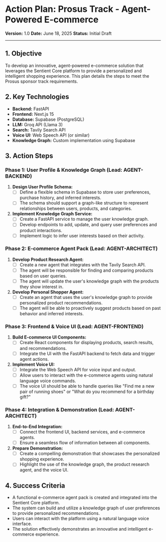 # Action Plan: Prosus Track - Agent-Powered E-commerce

**Version:** 1.0
**Date:** June 18, 2025
**Status:** Initial Draft

---

## 1. Objective

To develop an innovative, agent-powered e-commerce solution that leverages the Sentient Core platform to provide a personalized and intelligent shopping experience. This plan details the steps to meet the Prosus sponsor track requirements.

## 2. Key Technologies

- **Backend:** FastAPI
- **Frontend:** Next.js 15
- **Database:** Supabase (PostgreSQL)
- **LLM:** Groq API (Llama 3)
- **Search:** Tavily Search API
- **Voice UI:** Web Speech API (or similar)
- **Knowledge Graph:** Custom implementation using Supabase

## 3. Action Steps

### Phase 1: User Profile & Knowledge Graph (Lead: AGENT-BACKEND)

1.  **Design User Profile Schema:**
    *   [ ] Define a flexible schema in Supabase to store user preferences, purchase history, and inferred interests.
    *   [ ] The schema should support a graph-like structure to represent relationships between users, products, and categories.

2.  **Implement Knowledge Graph Service:**
    *   [ ] Create a FastAPI service to manage the user knowledge graph.
    *   [ ] Develop endpoints to add, update, and query user preferences and product interactions.
    *   [ ] Implement logic to infer user interests based on their activity.

### Phase 2: E-commerce Agent Pack (Lead: AGENT-ARCHITECT)

1.  **Develop Product Research Agent:**
    *   [ ] Create a new agent that integrates with the Tavily Search API.
    *   [ ] The agent will be responsible for finding and comparing products based on user queries.
    *   [ ] The agent will update the user's knowledge graph with the products they show interest in.

2.  **Develop Personal Shopper Agent:**
    *   [ ] Create an agent that uses the user's knowledge graph to provide personalized product recommendations.
    *   [ ] The agent will be able to proactively suggest products based on past behavior and inferred interests.

### Phase 3: Frontend & Voice UI (Lead: AGENT-FRONTEND)

1.  **Build E-commerce UI Components:**
    *   [ ] Create React components for displaying products, search results, and recommendations.
    *   [ ] Integrate the UI with the FastAPI backend to fetch data and trigger agent actions.

2.  **Implement Voice UI:**
    *   [ ] Integrate the Web Speech API for voice input and output.
    *   [ ] Allow users to interact with the e-commerce agents using natural language voice commands.
    *   [ ] The voice UI should be able to handle queries like "Find me a new pair of running shoes" or "What do you recommend for a birthday gift?"

### Phase 4: Integration & Demonstration (Lead: AGENT-ARCHITECT)

1.  **End-to-End Integration:**
    *   [ ] Connect the frontend UI, backend services, and e-commerce agents.
    *   [ ] Ensure a seamless flow of information between all components.

2.  **Prepare Demonstration:**
    *   [ ] Create a compelling demonstration that showcases the personalized shopping experience.
    *   [ ] Highlight the use of the knowledge graph, the product research agent, and the voice UI.

## 4. Success Criteria

- A functional e-commerce agent pack is created and integrated into the Sentient Core platform.
- The system can build and utilize a knowledge graph of user preferences to provide personalized recommendations.
- Users can interact with the platform using a natural language voice interface.
- The solution effectively demonstrates an innovative and intelligent e-commerce experience.

